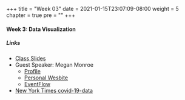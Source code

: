 +++
title = "Week 03"
date = 2021-01-15T23:07:09-08:00
weight = 5
chapter = true
pre = "<b></b>"
+++

#### Week 3: Data Visualization

##### Links
  - [Class Slides](https://docs.google.com/presentation/d/1_Uh95qtVTvW7ptP6-seTcxI9OMMTG_T16nZ7OLu1M00/edit?usp=sharing)
  - Guest Speaker: Megan Monroe
    - [Profile](https://engineering.tufts.edu/people/faculty/megan-monroe)
    - [Personal Wesbite](https://madeyjay.com)
    - [EventFlow](https://hcil.umd.edu/eventflow/)
  - [New York Times covid-19-data](https://github.com/nytimes/covid-19-data)
